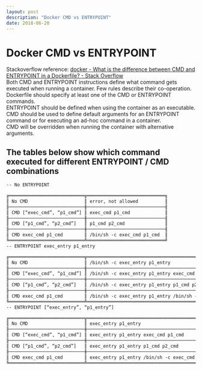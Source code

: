 ```yaml
---
layout: post
description: "Docker CMD vs ENTRYPOINT"
date: 2018-06-20
---
```

# Docker CMD vs ENTRYPOINT

Stackoverflow reference: [docker - What is the difference between CMD and ENTRYPOINT in a Dockerfile? - Stack Overflow](https://stackoverflow.com/questions/21553353/what-is-the-difference-between-cmd-and-entrypoint-in-a-dockerfile)
<br>
Both CMD and ENTRYPOINT instructions define what command gets executed when running a container. Few rules describe their co-operation.
<br>
Dockerfile should specify at least one of the CMD or ENTRYPOINT commands.
<br>
ENTRYPOINT should be defined when using the container as an executable.
<br>
CMD should be used to define default arguments for an ENTRYPOINT command or for executing an ad-hoc command in a container.
<br>
CMD will be overridden when running the container with alternative arguments.
<br>

## The tables below show which command executed for different ENTRYPOINT / CMD combinations

```txt
-- No ENTRYPOINT

╔════════════════════════════╦═════════════════════════════╗
║ No CMD                     ║ error, not allowed          ║
╟────────────────────────────╫─────────────────────────────╢
║ CMD [“exec_cmd”, “p1_cmd”] ║ exec_cmd p1_cmd             ║
╟────────────────────────────╫─────────────────────────────╢
║ CMD [“p1_cmd”, “p2_cmd”]   ║ p1_cmd p2_cmd               ║
╟────────────────────────────╫─────────────────────────────╢
║ CMD exec_cmd p1_cmd        ║ /bin/sh -c exec_cmd p1_cmd  ║
╚════════════════════════════╩═════════════════════════════╝
-- ENTRYPOINT exec_entry p1_entry

╔════════════════════════════╦═══════════════════════════════════════════════════════════╗
║ No CMD                     ║ /bin/sh -c exec_entry p1_entry                            ║
╟────────────────────────────╫───────────────────────────────────────────────────────────╢
║ CMD [“exec_cmd”, “p1_cmd”] ║ /bin/sh -c exec_entry p1_entry exec_cmd p1_cmd            ║
╟────────────────────────────╫───────────────────────────────────────────────────────────╢
║ CMD [“p1_cmd”, “p2_cmd”]   ║ /bin/sh -c exec_entry p1_entry p1_cmd p2_cmd              ║
╟────────────────────────────╫───────────────────────────────────────────────────────────╢
║ CMD exec_cmd p1_cmd        ║ /bin/sh -c exec_entry p1_entry /bin/sh -c exec_cmd p1_cmd ║
╚════════════════════════════╩═══════════════════════════════════════════════════════════╝
-- ENTRYPOINT [“exec_entry”, “p1_entry”]

╔════════════════════════════╦═════════════════════════════════════════════════╗
║ No CMD                     ║ exec_entry p1_entry                             ║
╟────────────────────────────╫─────────────────────────────────────────────────╢
║ CMD [“exec_cmd”, “p1_cmd”] ║ exec_entry p1_entry exec_cmd p1_cmd             ║
╟────────────────────────────╫─────────────────────────────────────────────────╢
║ CMD [“p1_cmd”, “p2_cmd”]   ║ exec_entry p1_entry p1_cmd p2_cmd               ║
╟────────────────────────────╫─────────────────────────────────────────────────╢
║ CMD exec_cmd p1_cmd        ║ exec_entry p1_entry /bin/sh -c exec_cmd p1_cmd  ║
╚════════════════════════════╩═════════════════════════════════════════════════╝
```

